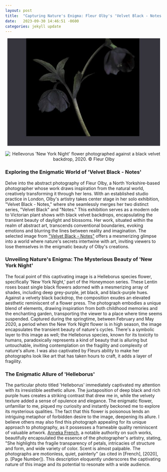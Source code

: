 ```yaml
---
layout: post
title:  "Capturing Nature's Enigma: Fleur Olby's 'Velvet Black - Notes' and the Allure of 'Helleborus'"
date:   2023-09-30 14:46:51 -0600
categories: jekyll update
---
```


<p align="center">
  <img src="/assets/images/blog/TitleImage.jpeg" />
</p>
<p align="center">
  <img src="" alt="Hellevorus 'New York Night' flower photographed against a black velvet backdrop, 2020. © Fleur Olby" />
</p>



### Exploring the Enigmatic World of 'Velvet Black - Notes'

Delve into the abstract photography of Fleur Olby, a North Yorkshire-based photographer whose work draws inspiration from the natural world, creatively transforming it through her lens. With an established studio practice in London, Olby's artistry takes center stage in her solo exhibition, "Velvet Black - Notes," where she seamlessly merges her two distinct series, "Velvet Black" and "Notes." This exhibition serves as a modern ode to Victorian plant shows with black velvet backdrops, encapsulating the transient beauty of daylight and blossoms. Her work, situated within the realm of abstract art, transcends conventional boundaries, evoking emotions and blurring the lines between reality and imagination. The selected image from ["Velvet Black - Notes"](https://gardenmuseum.org.uk/exhibitions/fleur-olby-velvet-black-notes/)
offers a mesmerizing glimpse into a world where nature's secrets intertwine with art, inviting viewers to lose themselves in the enigmatic beauty of Olby's creations.

### Unveiling Nature's Enigma: The Mysterious Beauty of 'New York Night'

The focal point of this captivating image is a Helleborus species flower, specifically 'New York Night,' part of the Honeymoon series. These Lentin roses boast single black flowers adorned with a mesmerizing array of shades, including deep grey-purple, jet black, and black-purple hues. Against a velvety black backdrop, the composition exudes an elevated aesthetic reminiscent of a flower press. The photograph embodies a unique blend of elements, drawing inspiration from both childhood memories and the enchanting garden, transporting the viewer to a place where time seems suspended. Captured during the springtime, between February and May 2020, a period when the New York Night flower is in high season, the image encapsulates the transient beauty of nature's cycles. There's a symbolic layer to this image as well; the Helleborus species, known for its toxicity to humans, paradoxically represents a kind of beauty that is alluring but untouchable, inviting contemplation on the fragility and complexity of nature's allure. I was also captivated by Fleurs ability to make her photographs look like art that has taken hours to craft, it adds a layer of fragility.

### The Enigmatic Allure of 'Helleborus'
The particular photo titled 'Helleborus' immediately captivated my attention with its irresistible aesthetic allure. The juxtaposition of deep black and rich purple hues creates a striking contrast that drew me in, while the velvety texture added a sense of opulence and elegance. The enigmatic flower, unfamiliar to me, piqued my curiosity and instantly beckoned me to explore its mysterious qualities. The fact that this flower is poisonous lends an intriguing metaphor of forbidden desire to the image, deepening its allure. I believe others may also find this photograph appealing for its unique approach to photography, as it possesses a frameable quality reminiscent of valuable artwork. [Anneka French](https://annekafrench.wordpress.com/2020/07/22/everything-looks-different-in-the-dark-a-review-of-velvet-black-by-fleur-olby-and-night-blooms-by-angus-carlyle/), a notable authority on such works, beautifully encapsulated the essence of the photographer's artistry, stating, "She highlights the fragile transparency of petals, intricacies of structure and form, and wide variety of color. Scent is almost palpable. The photographs are motionless, quiet, painterly" (as cited in [French], [2020], p. [Page Number]). This description eloquently underscores the captivating nature of this image and its potential to resonate with a wide audience.
